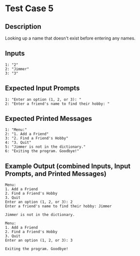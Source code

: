# Test Case 5

## Description
Looking up a name that doesn't exist before entering any names.

## Inputs
```
1: "2"
2: "Jimmer"
3: "3"
```

## Expected Input Prompts
```
1: "Enter an option (1, 2, or 3): "
2: "Enter a friend's name to find their hobby: "
```

## Expected Printed Messages
```
1: "Menu:"
2: "1. Add a Friend"
3: "2. Find a Friend's Hobby"
4: "3. Quit"
5: "Jimmer is not in the dictionary."
6: "Exiting the program. Goodbye!"
```

## Example Output **(combined Inputs, Input Prompts, and Printed Messages)**
```
Menu:
1. Add a Friend
2. Find a Friend's Hobby
3. Quit
Enter an option (1, 2, or 3): 2
Enter a friend's name to find their hobby: Jimmer

Jimmer is not in the dictionary.

Menu:
1. Add a Friend
2. Find a Friend's Hobby
3. Quit
Enter an option (1, 2, or 3): 3

Exiting the program. Goodbye!
```
